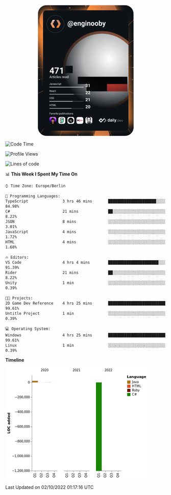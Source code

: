 <p align="center">
<a href="https://app.daily.dev/enginooby"><img src="devcard.svg" width="300" alt="enginooby's Dev Card"/></a>
</p>

<!--START_SECTION:waka-->
![Code Time](http://img.shields.io/badge/Code%20Time-105%20hrs%2014%20mins-blue)

![Profile Views](http://img.shields.io/badge/Profile%20Views-0-blue)

![Lines of code](https://img.shields.io/badge/From%20Hello%20World%20I%27ve%20Written--1%20Million%20lines%20of%20code-blue)

📊 **This Week I Spent My Time On** 

```text
⌚︎ Time Zone: Europe/Berlin

💬 Programming Languages: 
TypeScript               3 hrs 46 mins       █████████████████████░░░░   84.98% 
C#                       21 mins             ██░░░░░░░░░░░░░░░░░░░░░░░   8.22% 
JSON                     8 mins              ░░░░░░░░░░░░░░░░░░░░░░░░░   3.01% 
JavaScript               4 mins              ░░░░░░░░░░░░░░░░░░░░░░░░░   1.72% 
HTML                     4 mins              ░░░░░░░░░░░░░░░░░░░░░░░░░   1.68%

🔥 Editors: 
VS Code                  4 hrs 4 mins        ██████████████████████░░░   91.39% 
Rider                    21 mins             ██░░░░░░░░░░░░░░░░░░░░░░░   8.22% 
Unity                    1 min               ░░░░░░░░░░░░░░░░░░░░░░░░░   0.39%

🐱‍💻 Projects: 
2D Game Dev Reference    4 hrs 25 mins       █████████████████████████   99.61% 
Untitle Project          1 min               ░░░░░░░░░░░░░░░░░░░░░░░░░   0.39%

💻 Operating System: 
Windows                  4 hrs 25 mins       █████████████████████████   99.61% 
Linux                    1 min               ░░░░░░░░░░░░░░░░░░░░░░░░░   0.39%

```

**Timeline**

![Chart not found](https://raw.githubusercontent.com/enginooby/enginooby/main/charts/bar_graph.png) 


 Last Updated on 02/10/2022 01:17:16 UTC
<!--END_SECTION:waka-->
